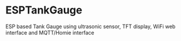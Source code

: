 # ESPTankGauge
ESP based Tank Gauge using ultrasonic sensor, TFT display, WiFi web interface and MQTT/Homie interface
